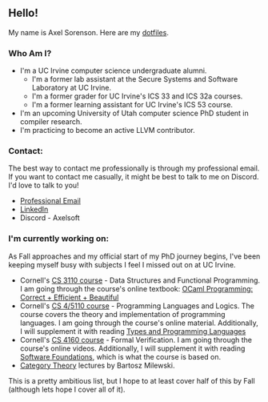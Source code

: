 ## Hello!
My name is Axel Sorenson. Here are my [dotfiles](https://github.com/axelcool1234/.dotfiles).

### Who Am I?
- I'm a UC Irvine computer science undergraduate alumni.
    - I'm a former lab assistant at the Secure Systems and Software Laboratory at UC Irvine.
    - I'm a former grader for UC Irvine's ICS 33 and ICS 32a courses.
    - I'm a former learning assistant for UC Irvine's ICS 53 course.
- I'm an upcoming University of Utah computer science PhD student in compiler research.
- I'm practicing to become an active LLVM contributor.

### Contact:
The best way to contact me professionally is through my professional email. If you want to contact me casually, it might be best to talk to me on Discord. I'd love to talk to you!
- [Professional Email](mailto:AxelPSorenson@gmail.com)
- [LinkedIn](https://www.linkedin.com/in/axel-sorenson)
- Discord - Axelsoft

### I'm currently working on:
As Fall approaches and my official start of my PhD journey begins, I've been keeping myself busy with subjects I feel I missed out on at UC Irvine.
- Cornell's [CS 3110 course](https://www.cs.cornell.edu/courses/cs3110/) - Data Structures and Functional Programming. I am going through the course's online textbook: [OCaml Programming: Correct + Efficient + Beautiful](https://cs3110.github.io/textbook/)
- Cornell's [CS 4/5110 course](https://www.cs.cornell.edu/courses/cs4110/2024sp/) - Programming Languages and Logics. The course covers the theory and implementation of programming languages. I am going through the course's online material. Additionally, I will supplement it with reading [Types and Programming Languages](https://www.amazon.com/Types-Programming-Languages-MIT-Press/dp/0262162091)
- Cornell's [CS 4160 course](https://www.youtube.com/playlist?list=PLre5AT9JnKShFK9l9HYzkZugkJSsXioFs) - Formal Verification. I am going through the course's online videos. Additionally, I will supplement it with reading [Software Foundations](https://softwarefoundations.cis.upenn.edu/), which is what the course is based on.
- [Category Theory](https://www.youtube.com/playlist?list=PLbgaMIhjbmEnaH_LTkxLI7FMa2HsnawM_) lectures by Bartosz Milewski.

This is a pretty ambitious list, but I hope to at least cover half of this by Fall (although lets hope I cover all of it).

<!--
**axelcool1234/axelcool1234** is a ✨ _special_ ✨ repository because its `README.md` (this file) appears on your GitHub profile.

Here are some ideas to get you started:

- 🔭 I’m currently working on ...
- 🌱 I’m currently learning ...
- 👯 I’m looking to collaborate on ...
- 🤔 I’m looking for help with ...
- 💬 Ask me about ...
- 📫 How to reach me: ...
- 😄 Pronouns: ...
- ⚡ Fun fact: ...
-->

